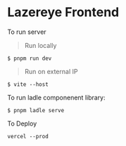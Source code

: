 # Lazereye Frontend

To run server

> Run locally

```
$ pnpm run dev
```

> Run on external IP

```
$ vite --host
```

To run ladle componenent library:

```
$ pnpm ladle serve
```

To Deploy

```
vercel --prod
```
